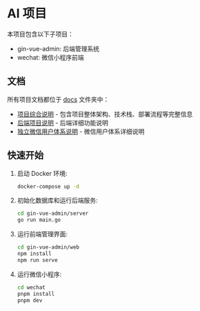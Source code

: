 # AI 项目

本项目包含以下子项目：
- gin-vue-admin: 后端管理系统
- wechat: 微信小程序前端

## 文档

所有项目文档都位于 [docs](docs/) 文件夹中：

- [项目综合说明](docs/项目综合说明.md) - 包含项目整体架构、技术栈、部署流程等完整信息
- [后端项目说明](docs/后端项目说明.md) - 后端详细功能说明
- [独立微信用户体系说明](docs/独立微信用户体系说明.md) - 微信用户体系详细说明

## 快速开始

1. 启动 Docker 环境:
   ```bash
   docker-compose up -d
   ```

2. 初始化数据库和运行后端服务:
   ```bash
   cd gin-vue-admin/server
   go run main.go
   ```

3. 运行前端管理界面:
   ```bash
   cd gin-vue-admin/web
   npm install
   npm run serve
   ```

4. 运行微信小程序:
   ```bash
   cd wechat
   pnpm install
   pnpm dev
   ```